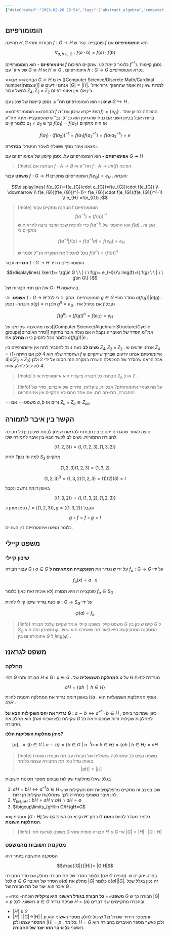 ```yaml
---
{"dateCreated":"2023-02-26 23:54","tags":["abstract_algebra","computer_science"],"pageDirection":"rtl","dg-publish":true,"permalink":"/computer-science/algebraic-structure/cayley-s-and-lagrange-theorem/","dgPassFrontmatter":true}
---
```



## הומומורפיזם

תהיינה $H,G$ חבורות ותהי $f:G\to H$ פונקצייה. נגיד ש $f$ היא __הומומורפיזם__ אם 

$$\forall_{a,b\in G}: f(a\cdot b)= f(a)\cdot f(b)$$


__איזומורפיזם__ - הוא הומומורפיזם $f$ שמקיים הפיכות. (כלומר קיימת לו $f^{-1}$). נסמן קיימות של איזו׳ עם $G\cong H$ או $H\cong G$ .  איזומורפיזם $h: G\to G$ נקרא _אוטומורפיזם_. 

==הבחנה== אם $G\cong H$ אז מ [[Computer Science/Discrete Math/Cardinal number\|עוצמות]] אנחנו יודעים ש $|G|=|H|$. למרות שאין זה אומר שההפוך יגרור איזו׳ למשל עבור $Z_{4},Z_{2}\times Z_{2}$ בין אלו אין איזומורפיזם.
 
__שיכון -__ הוא הומומורפיזם חח״ע. נסמן קיימות של שיכון עם $G\hookrightarrow H$ . 

==הבחנה== הומומורפיזם $f$ ייקרא שיכון אמ״מ $ker(f)=\{e_{G}\}$ . ההוכחה בכיוון אחד ברורה אבל בכיוון השני אם נניח שהגרעין הוא כנ״ל ונב״ש שהפונקצייה אינה חח״ע כלומר קיים $a_{1}\neq a_{2}$ כך ש $f(a_{1})=f(a_{2})$ אז היה מתקיים 

$$f(a_{1})\cdot (f(a_{2}))^{-1}=f(a_{1})f(a_{2}^{-1})=f(a_{1}a_{2}^{-1})=e$$

ומצאנו איבר נוסף ששולח לאיבר הניטרלי __בסתירה__.

__אפימורפיזם -__ הוא הומומורפיזם על. נסמן קיימון של אפימורפיזם עם $G\twoheadrightarrow H$ 


>[!note] הבחנה
>אם $f:A\to B$ חח״ע אז $f: A\to Im(f)$ הפיכה.

__משפט__ עבור $f:G\to H$ הומומורפיזם מתקיים $f(e_{G})=e_{H}$ . 
_הוכחה:_

$$\displaylines{
f(e_{G})=f(e_{G}\cdot e_{G})=f(e_{G})\cdot f(e_{G})
\\ \downarrow \\
f(e_{G})(f(e_{G}))^{-1}= f(e_{G})\cdot f(e_{G})(f(e_{G}))^{-1} \\
e_{H} =f(e_{G})
}$$

>[!note] הבחנה
>מתקיים עבור f הומומורפיזם
> $$f(a^{-1})= (f(a))^{-1}$$
> כדי להוכיח שכך הדבר נרצה להראות ש $f(a^{-1})$ הוא ההופכי של $f(a)$ . אכן זה מתקיים כי 
> 
> $$f(a^{-1})f(a)=f(a^{-1}a)=f(e_{G})=e_{H}$$
> 
> נוכל להכליל את המקרה הנ״ל ולומר ש $f(a^{n})=(f(a))^{n}$

__הגדרה__ 
עבור $f: G\to H$ הומומורפיזם נגדיר 

$$\displaylines{
\ker(f)= \{g\in G \ \ | \ \ f(g)= e_{H}\}\\
Img(f)=\{ f(g) \ \ | \ \ g\in G\}
}$$

אלו הם תתי חבורות של $G$ ו $H$ בהתאמה.

 __משפט__: יהי $f: G\to H$ הומומורפיזם. מתקיים כי לכל $g\in G$ מסדר סופי $o(f(g)) | o(g)$ .
 _הוכחה-_
 נסמן $o(g)=n$ ולכן $g^{n}=e_{G}$ . אם נפעיל את $f$ נקבל 

$$f(g^{n})=(f(g))^{n}= f(e_{G})=e_{H}$$

כעת מהטענה שהראנו על[[Computer Science/Algebraic Structure/Cyclic groups\|סדר האיברים]] אם נעלה איבר בחזקת $n$ נקבל $e$ אמ״מ הסדר של האיבר __מחלק__ את $n$ כלומר נוכל להסיק כי $o(f(g))|n$ .

__נשים לב__ כעת נוכל להסביר למה אין איזומורפיזם בין $Z_{4},Z_{2}\times Z_{2}$ . אנחנו יודעים ש $Z_{4}=\langle 1\rangle$ ושהסדר שלה הוא $4$ לכן אם הייתה $f$ איזומורפיזם אנחנו יודעים שצריך שיתקיים ש $4|o(Z_{2}\times Z_{2})$ אבל הראנו שהסדר של המכפלה הישרה במקרה הזה חסום על ידי $2$ ולכן 4 לא יכול לחלק אותו.

>[!note] הבחנה
>כל חבורה ציקלית היא איזומורפית או ל $\mathbb{Z}_{n}$ או ל $\mathbb{Z}$  .

>[!info] על מה שומר איזומורפיזם?
>אבליות, ציקליות, סדרים של איברים, סדר של החבורה, תת-חבורות. אם אחד מהם לא מתקיים אין איזומפריזם! 

==משפט== אם $a,b$ זרים אז $Z_{a}\times Z_{b}\cong Z_{ab}$ 

## הקשר בין איבר לתמורה
נרצה לאחר שהגדרנו יחסים בין חבורות להראות שניתן לבנות שיכון בין כל חבורה לחבורת התמורות. נשים לב לקשר הבא בין איבר לתמורה שלו 

$$\langle (1,2,3)\rangle = \{I,(1,2,3),(1,3,2)\}$$

למה זה נכון? תחת $S_{3}$ מתקיים

$$(1,2,3)(1,2,3)= (1,3,2)$$

$$(1,2,3)^{3}= (1,3,2)(1,2,3)=(1)(2)(3)= I$$


באופן דומה נחשב ונקבל

$$\langle (1,3,2)\rangle=\{I,(1,3,2),(1,2,3)\}$$

נסמן אותן כ $f=\langle (1,2,3)\rangle, g=\langle (1,3,2)\rangle$ ונקבל

$$g\circ f = f\circ g= I$$

כלומר מצאנו איזומורפיזם בין השניים.

## משפט קיילי
### שיכון קיילי
עבור חבורה $G$ ו $a\in G$ נגדיר את __הפונקצייה המתאימה ל $a$__ על ידי $f_{a}:G\to G$ על ידי

$$f_{a}(x)=a\cdot x$$

פונקצייה זו היא תמורה (לא אוכיח זאת כאן) כלומר $f_{a}\in S_{G}$ .

כעת נגדיר שיכון קיילי להיות $\varphi: G\to S_{G}$ על ידי 

$$\varphi(a)=f_{a}$$

>[!info] משפט קיילי
משפט קיילי אומר שקיים שלכל חבורה $G$ קיים שיכון בין $G$ ל $S_{G}$ והשיכון הזה הוא $\varphi$ .
המסקנה המתבקשת היא לאור מה שאמרנו היא שיש איזומורפיזם בין $G$ ל $Img(\varphi)$ .

## משפט לגראנז
### מחלקה
תהי $G$ חבורה ותהי $H\leq G$ ו $a\in G$ . __המחלקה השמאלית__ של $a$ על $H$ מוגדרת להיות 

$$aH=\{ah \ \ | \ \ h\in H\}$$

באופן דומה נגדיר את המחלקה הימנית להיות $Ha$ .
אוסף המחלקות השמאליות הוא $G/H$ .

__נגדיר את יחס השקילות הבא על $G$__ : 
$a\sim b\leftrightarrow a^{-1}\cdot b \in H$  , כיוון שמדובר ביחס שקילות (לא אוכיח זאת) הוא מחלק את $G$ למחלקות שקילות זרות שמכסות את כל החבורה.

__מיהן מחלקות השליקות הללו?__

$$[a]_{\sim}=\{b\in G \ | \ a\sim b  \}= \{b\in G \ | \ a^{-1}b=h\in H\}=\{ah \ | \ h\in H\}= aH$$

>[!note] משפט
>נשים לב שמחלקה שמאלית של חבורה עם תת חבורה נשארת באותו גודל כמו תת החבורה עצמה כלומר 
$$|aH|=|H|$$

בגלל שאלו מחלקות שקילות נובעים מספר תכונות חשובות 
1) $aH=bH\leftrightarrow a^{-1}b\in H$ שכן במצב זה מתקיים מרפלקסיביות יחס השקילות שיש להן איבר משותף בסתירה לכך שמחלקות שקילות הן זרות.
2) $\forall_{bH,aH}: bH=aH\vee bH\cap aH =\emptyset$ 
3) $\bigcup\limits_{gH\in G/H}gH=G$ 

==סימון== $[G:H]$ נקרא גם _האינדקס_ של $H$ בתוך $G$ כלומר מוגדר להיות __כמות המחלקות השונות__.

>[!info] משפט לגראנז
>תהי $G$ חבורה סופית ותהי $H\leq G$ אזי $|G|=|H|\cdot|G:H|$ 

### מסקנות חשובות מהמשפט
המסקנה החשובה ביותר היא 

$$\frac{|G|}{|H|}= |G:H|$$

כלומר הסדר של תת חבורה מחלק את סדר החבורה (אם $G$ סופית).
בפרט יתקיים ש לכל $a\in G$ הסדר של האיבר $o(a)$ מחלק את $|G|$  כלומר $o(a)||G|$.  זה נכון בגלל שכל איבר הוא יוצר של תת חבורה של $G$ .

==__משפט__== __כל חבורה בגודל ראשוני היא ציקלית__
הוכחה- נניח $G$ חבורה כך ש $|G|=p$ ראשוני. לכל $a\in G$ שניקח נגדיר $H=\langle a\rangle$ ובהכרח מתקיימים שני דברים 
* $|H|\geq 2$
* $|H| \  |\  |G|\to |H| \ | \ p$ 
והמספר היחיד שגדול מ 1 שיכול לחלק מספר ראשוני הוא המספר עצמו ולכן $|H|=p$ . כלומר: $H=G$ ולכן כאשר מספר האיברים בחבורה הוא ראשוני __כל איבר הוא יוצר של החבורה__. 